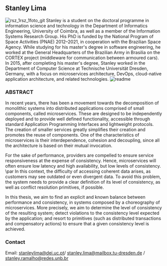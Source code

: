 ## Stanley Lima


![rsz_1rsz_1foto_git](https://user-images.githubusercontent.com/7977251/36739418-c02efb92-1bd7-11e8-9c04-52f9c6cdf2c8.jpg) Stanley is a student on the doctoral programme in information science and technology in the Department of Informatics Engineering, University of Coimbra, as well as a member of the Information Systems Research Group. His PhD is funded by the National Program of Space Activities (PNAE) 2012–2021, in cooperation with the Brazilian Space Agency. While studying for his master's degree in software engineering, he worked at the General Headquarters of the Brazilian Army in Brasilia on the CORTEX project (middleware for communication between armoured cars). In 2015, after completing his master's degree, Stanley worked in the Department of Computer Science at Technische Universität Dresden, Germany, with a focus on microservices architecture, DevOps, cloud-native application architecture, and related technologies.
![readme](https://user-images.githubusercontent.com/7977251/28595712-f7ecce92-718c-11e7-89ea-5d5ee990e81a.png)

### ABSTRACT
In recent years, there has been a movement towards the decomposition of monolithic systems into distributed applications comprised of small components, called microservices. These are designed to be independently deployed and to provide well defined functionality, accessible through standard Application Programming Interfaces and lightweight protocols. The creation of smaller services greatly simplifies their creation and promotes the reuse of components. One of the characteristics of microservices is their interdependence, cohesion and decoupling, since all the architecture is based on their mutual invocation. 
  
For the sake of performance, providers are compelled to ensure service responsiveness at the expense of consistency. Hence, microservices will often ensure low latency and high availability, but low levels of consistency. 
	\par In this context, the difficulty of accessing coherent data arises, as customers may see outdated or even divergent data. To avoid this problem, the system needs to provide a clear definition of its level of consistency, as well as conflict resolution primitives, if possible. 
  
In this thesis, we aim to find an explicit and known balance between performance and consistency, in systems composed by a choreography of microservices. More precisely, we aim to determine the level of consistency of the resulting system; detect violations to the consistency level expected by the application; and resort to primitives (such as distributed transactions and compensatory actions) to ensure that a given consistency level is achieved.

###  Contact

Email: stanleylima@dei.uc.pt/  stanley.lima@mailbox.tu-dresden.de / stanley.ramalho@redes.unb.br
